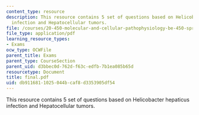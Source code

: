 ```yaml
---
content_type: resource
description: This resource contains 5 set of questions based on Helicobacter hepaticus
  infection and Hepatocellular tumors.
file: /courses/20-450-molecular-and-cellular-pathophysiology-be-450-spring-2005/db9116811025044bcaf8d3353905df54_final.pdf
file_type: application/pdf
learning_resource_types:
- Exams
ocw_type: OCWFile
parent_title: Exams
parent_type: CourseSection
parent_uid: d3bbec0d-762d-f63c-edfb-7b1ea085b65d
resourcetype: Document
title: final.pdf
uid: db911681-1025-044b-caf8-d3353905df54
---
```

This resource contains 5 set of questions based on Helicobacter hepaticus infection and Hepatocellular tumors.

